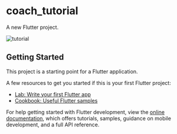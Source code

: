 # coach_tutorial

A new Flutter project.

![tutorial](https://github.com/NeiHau/coach_tutorial/assets/81244642/991942c2-eca5-4e1e-aec8-8dac83dbf2f6)

## Getting Started

This project is a starting point for a Flutter application.

A few resources to get you started if this is your first Flutter project:

- [Lab: Write your first Flutter app](https://docs.flutter.dev/get-started/codelab)
- [Cookbook: Useful Flutter samples](https://docs.flutter.dev/cookbook)

For help getting started with Flutter development, view the
[online documentation](https://docs.flutter.dev/), which offers tutorials,
samples, guidance on mobile development, and a full API reference.
